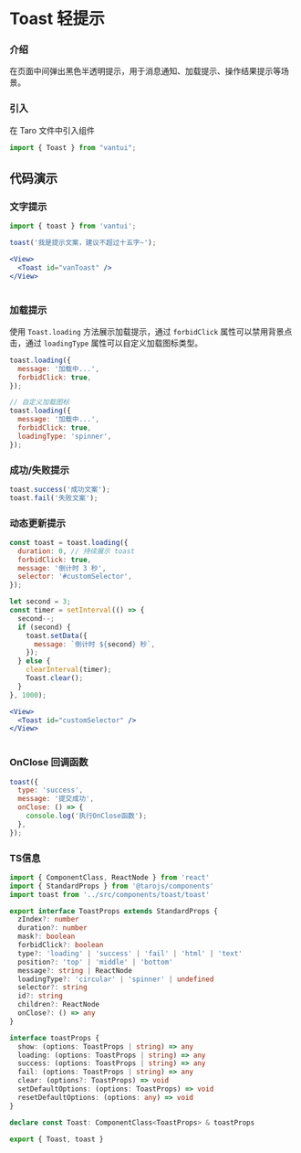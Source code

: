 # Toast 轻提示

### 介绍

在页面中间弹出黑色半透明提示，用于消息通知、加载提示、操作结果提示等场景。

### 引入

在 Taro 文件中引入组件

```js
import { Toast } from "vantui"; 
```

## 代码演示

### 文字提示

```javascript
import { toast } from 'vantui';

toast('我是提示文案，建议不超过十五字~');
```

```jsx
<View>
  <Toast id="vanToast" />
</View>
 
```

### 加载提示

使用 `Toast.loading` 方法展示加载提示，通过 `forbidClick` 属性可以禁用背景点击，通过 `loadingType` 属性可以自定义加载图标类型。

```javascript
toast.loading({
  message: '加载中...',
  forbidClick: true,
});

// 自定义加载图标
toast.loading({
  message: '加载中...',
  forbidClick: true,
  loadingType: 'spinner',
});
```

### 成功/失败提示

```javascript
toast.success('成功文案');
toast.fail('失败文案');
```

### 动态更新提示

```javascript
const toast = toast.loading({
  duration: 0, // 持续展示 toast
  forbidClick: true,
  message: '倒计时 3 秒',
  selector: '#customSelector',
});

let second = 3;
const timer = setInterval(() => {
  second--;
  if (second) {
    toast.setData({
      message: `倒计时 ${second} 秒`,
    });
  } else {
    clearInterval(timer);
    Toast.clear();
  }
}, 1000);
```

```jsx
<View>
  <Toast id="customSelector" />
</View>
 
```

### OnClose 回调函数

```javascript
toast({
  type: 'success',
  message: '提交成功',
  onClose: () => {
    console.log('执行OnClose函数');
  },
});
```
### TS信息
```ts 
import { ComponentClass, ReactNode } from 'react'
import { StandardProps } from '@tarojs/components'
import toast from '../src/components/toast/toast'

export interface ToastProps extends StandardProps {
  zIndex?: number
  duration?: number
  mask?: boolean
  forbidClick?: boolean
  type?: 'loading' | 'success' | 'fail' | 'html' | 'text'
  position?: 'top' | 'middle' | 'bottom'
  message?: string | ReactNode
  loadingType?: 'circular' | 'spinner' | undefined
  selector?: string
  id?: string
  children?: ReactNode
  onClose?: () => any
}

interface toastProps {
  show: (options: ToastProps | string) => any
  loading: (options: ToastProps | string) => any
  success: (options: ToastProps | string) => any
  fail: (options: ToastProps | string) => any
  clear: (options?: ToastProps) => void
  setDefaultOptions: (options: ToastProps) => void
  resetDefaultOptions: (options: any) => void
}

declare const Toast: ComponentClass<ToastProps> & toastProps

export { Toast, toast }
```